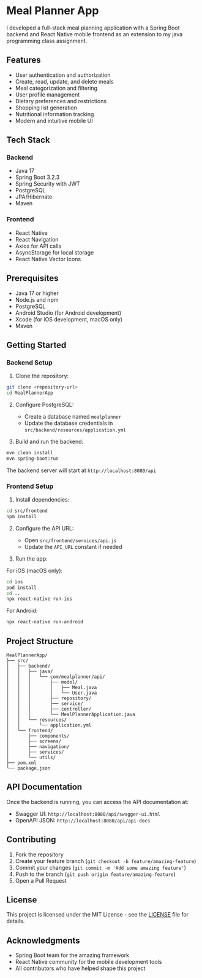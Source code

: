 # Meal Planner App

I developed a full-stack meal planning application with a Spring Boot backend and React Native mobile frontend as an extension to my java programming class assignment.

## Features

- User authentication and authorization
- Create, read, update, and delete meals
- Meal categorization and filtering
- User profile management
- Dietary preferences and restrictions
- Shopping list generation
- Nutritional information tracking
- Modern and intuitive mobile UI

## Tech Stack

### Backend
- Java 17
- Spring Boot 3.2.3
- Spring Security with JWT
- PostgreSQL
- JPA/Hibernate
- Maven

### Frontend
- React Native
- React Navigation
- Axios for API calls
- AsyncStorage for local storage
- React Native Vector Icons

## Prerequisites

- Java 17 or higher
- Node.js and npm
- PostgreSQL
- Android Studio (for Android development)
- Xcode (for iOS development, macOS only)
- Maven

## Getting Started

### Backend Setup

1. Clone the repository:
```bash
git clone <repository-url>
cd MealPlannerApp
```

2. Configure PostgreSQL:
   - Create a database named `mealplanner`
   - Update the database credentials in `src/backend/resources/application.yml`

3. Build and run the backend:
```bash
mvn clean install
mvn spring-boot:run
```

The backend server will start at `http://localhost:8080/api`

### Frontend Setup

1. Install dependencies:
```bash
cd src/frontend
npm install
```

2. Configure the API URL:
   - Open `src/frontend/services/api.js`
   - Update the `API_URL` constant if needed

3. Run the app:

For iOS (macOS only):
```bash
cd ios
pod install
cd ..
npx react-native run-ios
```

For Android:
```bash
npx react-native run-android
```

## Project Structure

```
MealPlannerApp/
├── src/
│   ├── backend/
│   │   ├── java/
│   │   │   └── com/mealplanner/api/
│   │   │       ├── model/
│   │   │       │   ├── Meal.java
│   │   │       │   └── User.java
│   │   │       ├── repository/
│   │   │       ├── service/
│   │   │       ├── controller/
│   │   │       └── MealPlannerApplication.java
│   │   └── resources/
│   │       └── application.yml
│   └── frontend/
│       ├── components/
│       ├── screens/
│       ├── navigation/
│       ├── services/
│       └── utils/
├── pom.xml
└── package.json
```

## API Documentation

Once the backend is running, you can access the API documentation at:
- Swagger UI: `http://localhost:8080/api/swagger-ui.html`
- OpenAPI JSON: `http://localhost:8080/api/api-docs`

## Contributing

1. Fork the repository
2. Create your feature branch (`git checkout -b feature/amazing-feature`)
3. Commit your changes (`git commit -m 'Add some amazing feature'`)
4. Push to the branch (`git push origin feature/amazing-feature`)
5. Open a Pull Request

## License

This project is licensed under the MIT License - see the [LICENSE](LICENSE) file for details.

## Acknowledgments

- Spring Boot team for the amazing framework
- React Native community for the mobile development tools
- All contributors who have helped shape this project


